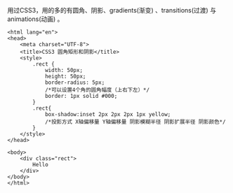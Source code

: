 用过CSS3，用的多的有圆角、阴影、gradients(渐变) 、transitions(过渡) 与 animations(动画) 。

```<!DOCTYPE html>
<html lang="en">
<head>
    <meta charset="UTF-8">
    <title>CSS3 圆角矩形和阴影</title>
    <style>
        .rect {
            width: 50px;
            height: 50px;
            border-radius: 5px;
            /*可以设置4个角的圆角幅度（上右下左）*/
            border: 1px solid #000;
        }
        .rect{
            box-shadow:inset 2px 2px 2px 1px yellow;
            /*投影方式 X轴偏移量 Y轴偏移量 阴影模糊半径 阴影扩展半径 阴影颜色*/
        }
    </style>
</head>

<body>
    <div class="rect">
        Hello
    </div>
</body>
</html>
```


